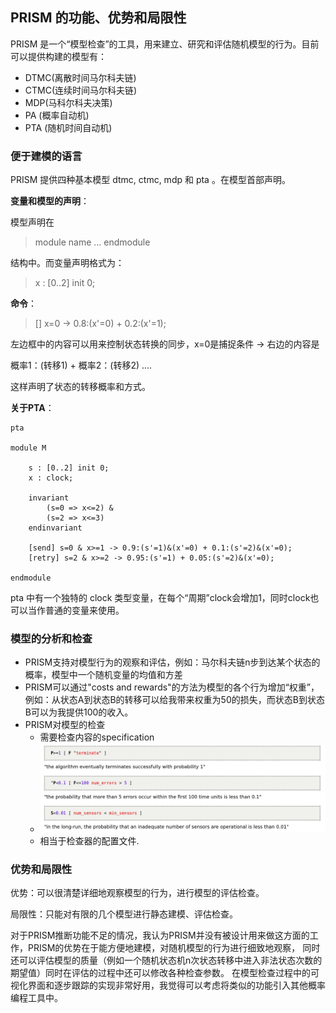 ## PRISM 的功能、优势和局限性

PRISM 是一个“模型检查”的工具，用来建立、研究和评估随机模型的行为。目前可以提供构建的模型有：

- DTMC(离散时间马尔科夫链)
- CTMC(连续时间马尔科夫链)
- MDP(马科尔科夫决策)
- PA (概率自动机)
- PTA (随机时间自动机)

### 便于建模的语言

PRISM 提供四种基本模型 dtmc, ctmc, mdp 和 pta 。在模型首部声明。

**变量和模型的声明**：

模型声明在

> module name ... endmodule 

结构中。而变量声明格式为：

> x : \[0..2\] init 0; 

**命令**：

> [] x=0 -> 0.8:(x'=0) + 0.2:(x'=1); 

左边框中的内容可以用来控制状态转换的同步，x=0是捕捉条件 -> 右边的内容是

概率1：(转移1) + 概率2：(转移2) ....

这样声明了状态的转移概率和方式。

**关于PTA**：

```
pta

module M

    s : [0..2] init 0;
    x : clock;

    invariant
        (s=0 => x<=2) &
        (s=2 => x<=3)
    endinvariant

    [send] s=0 & x>=1 -> 0.9:(s'=1)&(x'=0) + 0.1:(s'=2)&(x'=0);
    [retry] s=2 & x>=2 -> 0.95:(s'=1) + 0.05:(s'=2)&(x'=0);

endmodule
```

pta 中有一个独特的 clock 类型变量，在每个“周期”clock会增加1，同时clock也可以当作普通的变量来使用。

### 模型的分析和检查

- PRISM支持对模型行为的观察和评估，例如：马尔科夫链n步到达某个状态的概率，模型中一个随机变量的均值和方差
- PRISM可以通过"costs and rewards"的方法为模型的各个行为增加“权重”，例如：从状态A到状态B的转移可以给我带来权重为50的损失，而状态B到状态B可以为我提供100的收入。
- PRISM对模型的检查
    - 需要检查内容的specification
    - ![spec](spec.png)
    - 相当于检查器的配置文件.

### 优势和局限性

优势：可以很清楚详细地观察模型的行为，进行模型的评估检查。

局限性：只能对有限的几个模型进行静态建模、评估检查。

对于PRISM推断功能不足的情况，我认为PRISM并没有被设计用来做这方面的工作，PRISM的优势在于能方便地建模，对随机模型的行为进行细致地观察，
同时还可以评估模型的质量（例如一个随机状态机n次状态转移中进入非法状态次数的期望值）同时在评估的过程中还可以修改各种检查参数。
在模型检查过程中的可视化界面和逐步跟踪的实现非常好用，我觉得可以考虑将类似的功能引入其他概率编程工具中。
